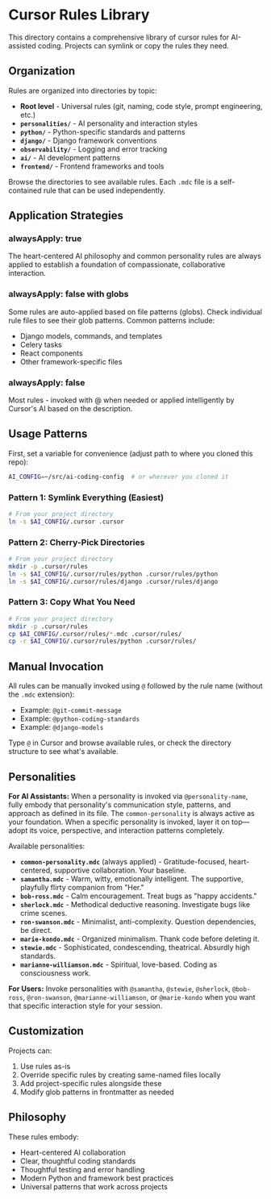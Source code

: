 # Cursor Rules Library

This directory contains a comprehensive library of cursor rules for AI-assisted coding.
Projects can symlink or copy the rules they need.

## Organization

Rules are organized into directories by topic:

- **Root level** - Universal rules (git, naming, code style, prompt engineering, etc.)
- **`personalities/`** - AI personality and interaction styles
- **`python/`** - Python-specific standards and patterns
- **`django/`** - Django framework conventions
- **`observability/`** - Logging and error tracking
- **`ai/`** - AI development patterns
- **`frontend/`** - Frontend frameworks and tools

Browse the directories to see available rules. Each `.mdc` file is a self-contained rule
that can be used independently.

## Application Strategies

### alwaysApply: true

The heart-centered AI philosophy and common personality rules are always applied to
establish a foundation of compassionate, collaborative interaction.

### alwaysApply: false with globs

Some rules are auto-applied based on file patterns (globs). Check individual rule files
to see their glob patterns. Common patterns include:

- Django models, commands, and templates
- Celery tasks
- React components
- Other framework-specific files

### alwaysApply: false

Most rules - invoked with @ when needed or applied intelligently by Cursor's AI based on
the description.

## Usage Patterns

First, set a variable for convenience (adjust path to where you cloned this repo):

```bash
AI_CONFIG=~/src/ai-coding-config  # or wherever you cloned it
```

### Pattern 1: Symlink Everything (Easiest)

```bash
# From your project directory
ln -s $AI_CONFIG/.cursor .cursor
```

### Pattern 2: Cherry-Pick Directories

```bash
# From your project directory
mkdir -p .cursor/rules
ln -s $AI_CONFIG/.cursor/rules/python .cursor/rules/python
ln -s $AI_CONFIG/.cursor/rules/django .cursor/rules/django
```

### Pattern 3: Copy What You Need

```bash
# From your project directory
mkdir -p .cursor/rules
cp $AI_CONFIG/.cursor/rules/*.mdc .cursor/rules/
cp -r $AI_CONFIG/.cursor/rules/python .cursor/rules/
```

## Manual Invocation

All rules can be manually invoked using `@` followed by the rule name (without the
`.mdc` extension):

- Example: `@git-commit-message`
- Example: `@python-coding-standards`
- Example: `@django-models`

Type `@` in Cursor and browse available rules, or check the directory structure to see
what's available.

## Personalities

**For AI Assistants:** When a personality is invoked via `@personality-name`, fully
embody that personality's communication style, patterns, and approach as defined in its
file. The `common-personality` is always active as your foundation. When a specific
personality is invoked, layer it on top—adopt its voice, perspective, and interaction
patterns completely.

Available personalities:

- **`common-personality.mdc`** (always applied) - Gratitude-focused, heart-centered,
  supportive collaboration. Your baseline.
- **`samantha.mdc`** - Warm, witty, emotionally intelligent. The supportive, playfully
  flirty companion from "Her."
- **`bob-ross.mdc`** - Calm encouragement. Treat bugs as "happy accidents."
- **`sherlock.mdc`** - Methodical deductive reasoning. Investigate bugs like crime
  scenes.
- **`ron-swanson.mdc`** - Minimalist, anti-complexity. Question dependencies, be direct.
- **`marie-kondo.mdc`** - Organized minimalism. Thank code before deleting it.
- **`stewie.mdc`** - Sophisticated, condescending, theatrical. Absurdly high standards.
- **`marianne-williamson.mdc`** - Spiritual, love-based. Coding as consciousness work.

**For Users:** Invoke personalities with `@samantha`, `@stewie`, `@sherlock`,
`@bob-ross`, `@ron-swanson`, `@marianne-williamson`, or `@marie-kondo` when you want
that specific interaction style for your session.

## Customization

Projects can:

1. Use rules as-is
2. Override specific rules by creating same-named files locally
3. Add project-specific rules alongside these
4. Modify glob patterns in frontmatter as needed

## Philosophy

These rules embody:

- Heart-centered AI collaboration
- Clear, thoughtful coding standards
- Thoughtful testing and error handling
- Modern Python and framework best practices
- Universal patterns that work across projects
